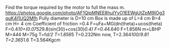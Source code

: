 Find the torque required by the motor to full the mass m.
https://photos.google.com/photo/AF1QipMNEE8huIYyO1EEWgUtZpM9IOg3quK4I1UQ2Mfh
Pully diameter is D=10 cm
Box is made up of
L=4 cm
B=4 cm
H= 4 cm 
Coefficient of friction =0.4
 F=uFa+MG(dn(theta)+ucos(theta)
F=0.4*10+(0.0752*9.8(sin(30)+cos(30)*0.4)
F=0.4*4.640
F=1.856N
m=LBHP
M=4*4*4
M=75g
T=f*d/2
T=1.856*5
T=0.232Nm
now, T=2.364*100/9.81
T=2.365*1.6
T=3.564Kgcm
